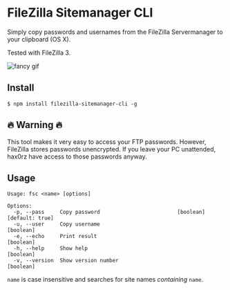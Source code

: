 # FileZilla Sitemanager CLI

Simply copy passwords and usernames from the FileZilla Servermanager to your clipboard (OS X).

Tested with FileZilla 3.

![fancy gif](https://cloud.githubusercontent.com/assets/4227520/13131059/4f983cb2-d5e9-11e5-8e60-1332dcf6df1d.gif)

## Install

```
$ npm install filezilla-sitemanager-cli -g
```

## 🔥 Warning 🔥

This tool makes it very easy to access your FTP passwords. However, FileZilla stores passwords unencrypted. If you leave your PC unattended, hax0rz have access to those passwords anyway.

## Usage

```
Usage: fsc <name> [options]

Options:
  -p, --pass     Copy password                         [boolean] [default: true]
  -u, --user     Copy username                                         [boolean]
  -e, --echo     Print result                                          [boolean]
  -h, --help     Show help                                             [boolean]
  -v, --version  Show version number                                   [boolean]
```

`name` is case insensitive and searches for site names *containing* `name`.

